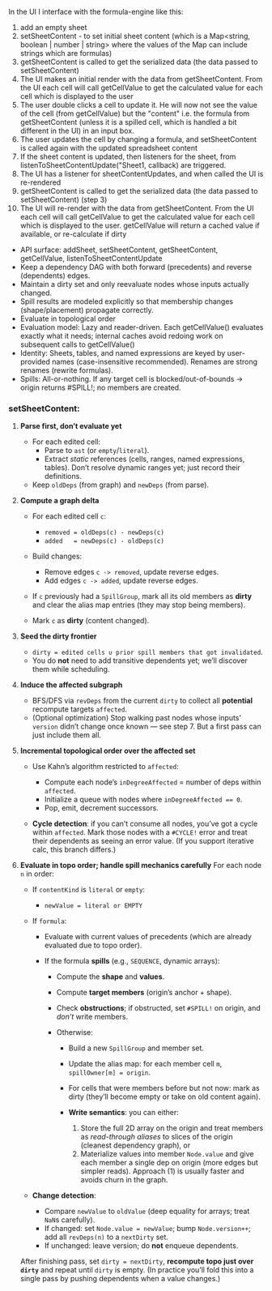 In the UI I interface with the formula-engine like this:
1. add an empty sheet
2. setSheetContent - to set initial sheet content (which is a Map<string, boolean | number | string> where the values of the Map can include strings which are formulas)
3. getSheetContent is called to get the serialized data (the data passed to setSheetContent)
4. The UI makes an initial render with the data from getSheetContent. From the UI each cell will call getCellValue to get the calculated value for each cell which is displayed to the user
5. The user double clicks a cell to update it. He will now not see the value of the cell (from getCellValue) but the "content" i.e. the formula from getSheetContent (unless it is a spilled cell, which is handled a bit different in the UI) in an input box.
6. The user updates the cell by changing a formula, and setSheetContent is called again with the updated spreadsheet content
7. If the sheet content is updated, then listeners for the sheet, from listenToSheetContentUpdate("Sheet1, callback) are triggered.
8. The UI has a listener for sheetContentUpdates, and when called the UI is re-rendered
9. getSheetContent is called to get the serialized data (the data passed to setSheetContent) (step 3)
10. The UI will re-render with the data from getSheetContent. From the UI each cell will call getCellValue to get the calculated value for each cell which is displayed to the user. getCellValue will return a cached value if available, or re-calculate if dirty








* API surface: addSheet, setSheetContent, getSheetContent, getCellValue, listenToSheetContentUpdate
* Keep a dependency DAG with both forward (precedents) and reverse (dependents) edges.
* Maintain a dirty set and only reevaluate nodes whose inputs actually changed.
* Spill results are modeled explicitly so that membership changes (shape/placement) propagate correctly.
* Evaluate in topological order
* Evaluation model: Lazy and reader-driven. Each getCellValue() evaluates exactly what it needs; internal caches avoid redoing work on subsequent calls to getCellValue()
* Identity: Sheets, tables, and named expressions are keyed by user-provided names (case-insensitive recommended). Renames are strong renames (rewrite formulas).
* Spills: All-or-nothing. If any target cell is blocked/out-of-bounds → origin returns #SPILL!; no members are created.



### setSheetContent:
1. **Parse first, don’t evaluate yet**

   * For each edited cell:
     * Parse to `ast` (or `empty`/`literal`).
     * Extract *static* references (cells, ranges, named expressions, tables). Don’t resolve dynamic ranges yet; just record their definitions.
   * Keep `oldDeps` (from graph) and `newDeps` (from parse).

2. **Compute a graph delta**

   * For each edited cell `c`:

     * `removed = oldDeps(c) - newDeps(c)`
     * `added   = newDeps(c) - oldDeps(c)`
   * Build changes:

     * Remove edges `c -> removed`, update reverse edges.
     * Add edges `c -> added`, update reverse edges.
   * If `c` previously had a `SpillGroup`, mark all its old members as **dirty** and clear the alias map entries (they may stop being members).
   * Mark `c` as **dirty** (content changed).

3. **Seed the dirty frontier**

   * `dirty = edited cells ∪ prior spill members that got invalidated`.
   * You do **not** need to add transitive dependents yet; we’ll discover them while scheduling.

4. **Induce the affected subgraph**

   * BFS/DFS via `revDeps` from the current `dirty` to collect all **potential** recompute targets `affected`.
   * (Optional optimization) Stop walking past nodes whose inputs’ `version` didn’t change once known — see step 7. But a first pass can just include them all.

5. **Incremental topological order over the affected set**

   * Use Kahn’s algorithm restricted to `affected`:

     * Compute each node’s `inDegreeAffected` = number of deps within `affected`.
     * Initialize a queue with nodes where `inDegreeAffected == 0`.
     * Pop, emit, decrement successors.
   * **Cycle detection**: if you can’t consume all nodes, you’ve got a cycle within `affected`. Mark those nodes with a `#CYCLE!` error and treat their dependents as seeing an error value. (If you support iterative calc, this branch differs.)

6. **Evaluate in topo order; handle spill mechanics carefully**
   For each node `n` in order:

   * If `contentKind` is `literal` or `empty`:

     * `newValue = literal or EMPTY`
   * If `formula`:

     * Evaluate with current values of precedents (which are already evaluated due to topo order).
     * If the formula **spills** (e.g., `SEQUENCE`, dynamic arrays):

       * Compute the **shape** and **values**.
       * Compute **target members** (origin’s anchor + shape).
       * Check **obstructions**; if obstructed, set `#SPILL!` on origin, and *don’t* write members.
       * Otherwise:

         * Build a new `SpillGroup` and member set.
         * Update the alias map: for each member cell `m`, `spillOwner[m] = origin`.
         * For cells that were members before but not now: mark as dirty (they’ll become empty or take on old content again).
         * **Write semantics**: you can either:

           1. Store the full 2D array on the origin and treat members as *read-through aliases* to slices of the origin (cleanest dependency graph), or
           2. Materialize values into member `Node.value` and give each member a single dep on origin (more edges but simpler reads).
              Approach (1) is usually faster and avoids churn in the graph.
   * **Change detection**:

     * Compare `newValue` to `oldValue` (deep equality for arrays; treat `NaN`s carefully).
     * If changed: set `Node.value = newValue`; bump `Node.version++`; add all `revDeps(n)` to a `nextDirty` set.
     * If unchanged: leave version; do **not** enqueue dependents.

   After finishing pass, set `dirty = nextDirty`, **recompute topo just over `dirty`** and repeat until `dirty` is empty. (In practice you’ll fold this into a single pass by pushing dependents when a value changes.)

